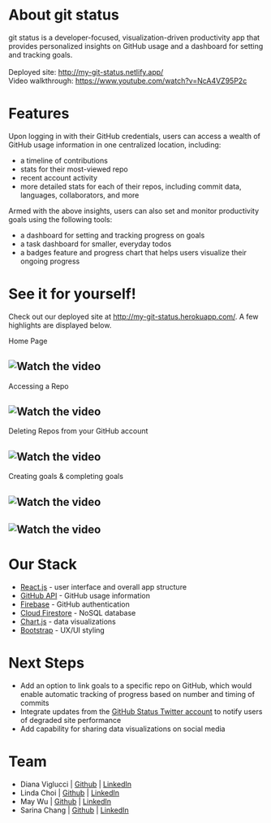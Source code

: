 # About git status

git status is a developer-focused, visualization-driven productivity app that provides personalized insights on GitHub usage and a dashboard for setting and tracking goals.
<br />
<br /> Deployed site: http://my-git-status.netlify.app/
<br /> Video walkthrough: https://www.youtube.com/watch?v=NcA4VZ95P2c

# Features

Upon logging in with their GitHub credentials, users can access a wealth of GitHub usage information in one centralized location, including:

- a timeline of contributions
- stats for their most-viewed repo
- recent account activity
- more detailed stats for each of their repos, including commit data, languages, collaborators, and more

Armed with the above insights, users can also set and monitor productivity goals using the following tools:

- a dashboard for setting and tracking progress on goals
- a task dashboard for smaller, everyday todos
- a badges feature and progress chart that helps users visualize their ongoing progress

# See it for yourself!

Check out our deployed site at http://my-git-status.herokuapp.com/. A few highlights are displayed below.

Home Page

## ![Watch the video](https://videoapi-muybridge.vimeocdn.com/animated-thumbnails/image/f64841a6-de5f-4438-b4fc-1f34ff357e17.gif?ClientID=vimeo-core-prod&Date=1649120236&Signature=87ecc0d5251a25c1ab8f1303eb49c0732094872d)

Accessing a Repo

## ![Watch the video](https://videoapi-muybridge.vimeocdn.com/animated-thumbnails/image/0b6627a9-0a81-4645-875d-90acf6b9b21f.gif?ClientID=vimeo-core-prod&Date=1649121072&Signature=6a32d70b0c967b3ffbf7c76b12a17fe878c2e1da)

Deleting Repos from your GitHub account

## ![Watch the video](https://videoapi-muybridge.vimeocdn.com/animated-thumbnails/image/c5a2a4c5-2191-43cc-bdbd-76cf9471421f.gif?ClientID=vimeo-core-prod&Date=1649120236&Signature=43dff740b22b304fae79ebe07bd168b5f18682e8)

Creating goals & completing goals

## ![Watch the video](https://videoapi-muybridge.vimeocdn.com/animated-thumbnails/image/9bdfcdc1-9751-4f09-9a2c-a5d72498ba37.gif?ClientID=vimeo-core-prod&Date=1649120236&Signature=214b6ebb700fd2900ebcbfe583b249dcb2bc0a97)

## ![Watch the video](https://videoapi-muybridge.vimeocdn.com/animated-thumbnails/image/544289bb-05b1-42e0-afb0-216b6ada9ddc.gif?ClientID=vimeo-core-prod&Date=1649120236&Signature=ddb9f5000d5237537fcbf521924284f227a88d7e)

# Our Stack

- [React.js](https://reactjs.org/) - user interface and overall app structure
- [GitHub API](https://docs.github.com/en/rest) - GitHub usage information
- [Firebase](https://firebase.google.com/) - GitHub authentication
- [Cloud Firestore](https://firebase.google.com/products/firestore?gclid=Cj0KCQjw_4-SBhCgARIsAAlegrWsM62axrFi1BIP77Dp4CzeMuMvoLCY_hhyScEIJNs0muWVMFJ1xk4aAitXEALw_wcB&gclsrc=aw.ds) - NoSQL database
- [Chart.js](https://www.chartjs.org/) - data visualizations
- [Bootstrap](https://getbootstrap.com/) - UX/UI styling

# Next Steps

- Add an option to link goals to a specific repo on GitHub, which would enable automatic tracking of progress based on number and timing of commits
- Integrate updates from the [GitHub Status Twitter account](https://twitter.com/githubstatus?ref_src=twsrc%5Egoogle%7Ctwcamp%5Eserp%7Ctwgr%5Eauthor) to notify users of degraded site performance
- Add capability for sharing data visualizations on social media

# Team

- Diana Viglucci | [Github](https://github.com/dviglucci) | [LinkedIn](https://www.linkedin.com/in/diana-viglucci/)
- Linda Choi | [Github](https://github.com/choi2010) | [LinkedIn](https://www.linkedin.com/in/lindachoi/)
- May Wu | [Github](https://github.com/maycwu) | [LinkedIn](https://www.linkedin.com/in/maywu95/)
- Sarina Chang | [Github](https://github.com/s-arina) | [LinkedIn](https://www.linkedin.com/in/sarinachang/)
